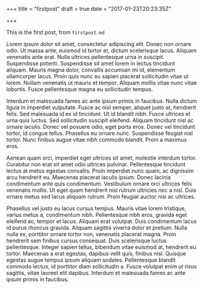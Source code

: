 +++
title = "firstpost"
draft = true
date = "2017-01-23T20:23:35Z"

+++
This is the first post, from `firstpost.md`

Lorem ipsum dolor sit amet, consectetur adipiscing elit. Donec non ornare odio. Ut massa ante, euismod id tortor et, dictum scelerisque lacus. Aliquam venenatis ante erat. Nulla ultrices pellentesque urna in suscipit. Suspendisse potenti. Suspendisse sit amet lorem in lectus tincidunt aliquam. Mauris magna dolor, convallis accumsan mi id, elementum ullamcorper lacus. Proin quis nunc eu sapien placerat sollicitudin vitae ut lorem. Nullam venenatis ut mauris et tempor. Aliquam mollis vitae nunc vitae lobortis. Fusce pellentesque magna eu sollicitudin tempus.

Interdum et malesuada fames ac ante ipsum primis in faucibus. Nulla dictum ligula in imperdiet vulputate. Fusce ac nisl semper, aliquet justo at, hendrerit felis. Sed malesuada id ex id tincidunt. Ut id blandit nibh. Fusce ultrices et urna quis luctus. Sed sollicitudin suscipit eleifend. Aliquam tincidunt nisl ac ornare iaculis. Donec vel posuere odio, eget porta eros. Donec vel tincidunt tortor, id congue tellus. Phasellus eu ornare nunc. Suspendisse feugiat nisl tortor. Nunc finibus augue vitae nibh commodo blandit. Proin a maximus eros.

Aenean quam orci, imperdiet eget ultrices sit amet, molestie interdum tortor. Curabitur non erat sit amet odio ultrices pulvinar. Pellentesque tincidunt lectus at metus egestas convallis. Proin imperdiet nunc quam, ac dignissim arcu hendrerit eu. Maecenas placerat iaculis ipsum. Donec lacinia condimentum ante quis condimentum. Vestibulum ornare orci ultrices felis venenatis mollis. Ut eget quam hendrerit nisl rutrum ultricies nec a nisl. Duis ornare metus sed lacus aliquam rutrum. Proin feugiat auctor nisi ac ultrices.

Phasellus vel justo eu lacus cursus tempus. Mauris vitae lorem tristique, varius metus a, condimentum nibh. Pellentesque nibh eros, gravida eget eleifend ac, tempor et lacus. Aliquam erat volutpat. Duis condimentum lacus id purus rhoncus gravida. Aliquam sagittis viverra dolor et pretium. Nulla nulla ex, porttitor ornare tortor non, venenatis placerat magna. Proin hendrerit sem finibus cursus consequat. Duis scelerisque luctus pellentesque. Integer sapien tellus, bibendum vitae euismod at, hendrerit eu tortor. Maecenas a erat egestas, dapibus velit quis, finibus nisl. Quisque egestas augue tempus ipsum aliquam sodales. Pellentesque blandit commodo lectus, id porttitor diam sollicitudin a. Fusce volutpat enim ut risus sagittis, vitae laoreet elit dapibus. Interdum et malesuada fames ac ante ipsum primis in faucibus.
